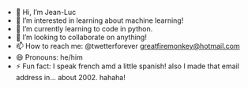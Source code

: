 - 👋 Hi, I’m Jean-Luc
- 👀 I’m interested in learning about machine learning!
- 🌱 I’m currently learning to code in python.
- 💞️ I’m looking to collaborate on anything!
- 📫 How to reach me: @twetterforever greatfiremonkey@hotmail.com
- 😄 Pronouns: he/him
- ⚡ Fun fact: I speak french amd a little spanish! also I made that email address in... about 2002. hahaha!

<!---
greatfiremonkeyJLV/greatfiremonkeyJLV is a ✨ special ✨ repository because its `README.md` (this file) appears on your GitHub profile.
You can click the Preview link to take a look at your changes.
--->
